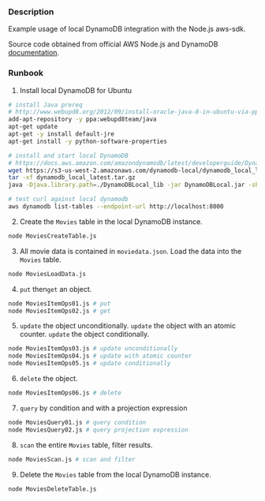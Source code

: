 ### Description

Example usage of local DynamoDB integration with the Node.js aws-sdk.

Source code obtained from official AWS Node.js and DynamoDB [documentation](https://docs.aws.amazon.com/amazondynamodb/latest/developerguide/GettingStarted.NodeJs.html).

### Runbook

1. Install local DynamoDB for Ubuntu
  ```bash
  # install Java prereq
  # http://www.webupd8.org/2012/09/install-oracle-java-8-in-ubuntu-via-ppa.html
  add-apt-repository -y ppa:webupd8team/java
  apt-get update
  apt-get -y install default-jre
  apt-get install -y python-software-properties
  
  # install and start local DynamoDB
  # https://docs.aws.amazon.com/amazondynamodb/latest/developerguide/DynamoDBLocal.html
  wget https://s3-us-west-2.amazonaws.com/dynamodb-local/dynamodb_local_latest.tar.gz
  tar -xf dynamodb_local_latest.tar.gz
  java -Djava.library.path=./DynamoDBLocal_lib -jar DynamoDBLocal.jar -sharedDb &
  
  # test curl against local dynamodb
  aws dynamodb list-tables --endpoint-url http://localhost:8000
  ```
  
2. Create the `Movies` table in the local DynamoDB instance.
  ```bash
  node MoviesCreateTable.js
  ```
3. All movie data is contained in `moviedata.json`.  Load the data into the `Movies` table.
  ```bash
  node MoviesLoadData.js
  ```
4.  `put` then`get` an object.
  ```bash
  node MoviesItemOps01.js # put
  node MoviesItemOps02.js # get
  ```
5. `update` the object unconditionally. `update` the object with an atomic counter.  `update` the object conditionally.
  ```bash
  node MoviesItemOps03.js # update unconditionally
  node MoviesItemOps04.js # update with atomic counter
  node MoviesItemOps05.js # update conditionally
  ```
6. `delete` the object.
  ```bash
  node MoviesItemOps06.js # delete
  ```
7. `query` by condition and with a projection expression
  ```bash
  node MoviesQuery01.js # query condition
  node MoviesQuery02.js # query projection expression
  ```
8. `scan` the entire `Movies` table, filter results.
  ```bash
  node MoviesScan.js # scan and filter
  ```
9. Delete the `Movies` table from the local DynamoDB instance.
  ```bash
  node MoviesDeleteTable.js
  ```
